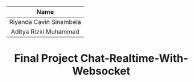 <div align=center>

|          Name           |
| :---------------------: |
| Riyanda Cavin Sinambela |
|  Aditya Rizki Muhammad  |

# Final Project Chat-Realtime-With-Websocket

</div>
